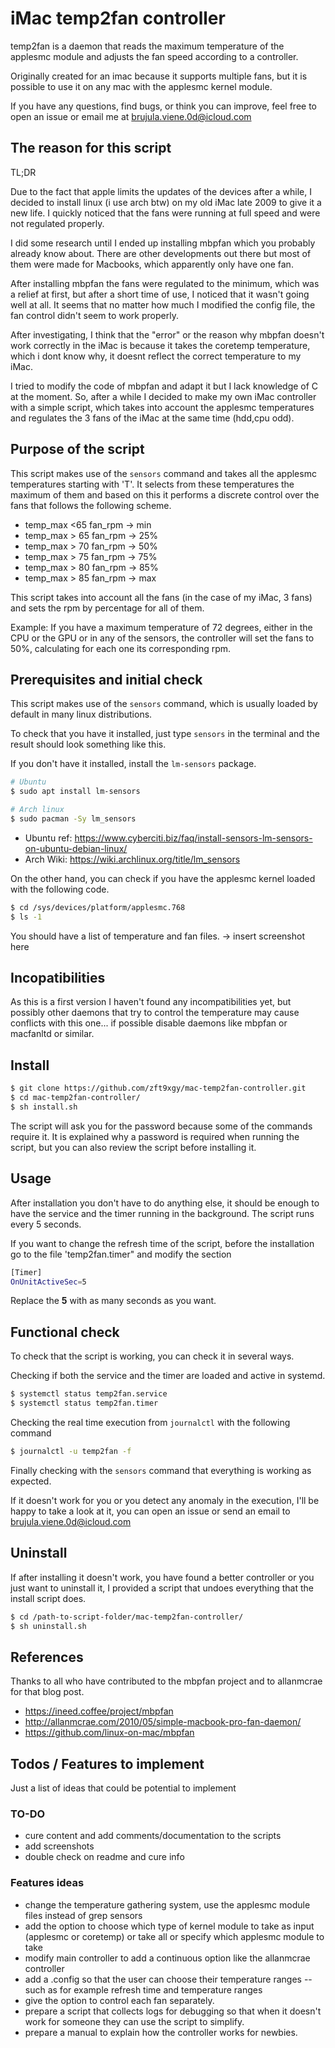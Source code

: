# iMac temp2fan controller

temp2fan is a daemon that reads the maximum temperature of the applesmc module and adjusts the fan speed according to a controller.

Originally created for an imac because it supports multiple fans, but it is possible to use it on any mac with the applesmc kernel module.

If you have any questions, find bugs, or think you can improve, feel free to open an issue or email me at brujula.viene.0d@icloud.com

## The reason for this script

TL;DR

Due to the fact that apple limits the updates of the devices after a while, I decided to install linux (i use arch btw) on my old iMac late 2009 to give it a new life. I quickly noticed that the fans were running at full speed and were not regulated properly.

I did some research until I ended up installing mbpfan which you probably already know about. There are other developments out there but most of them were made for Macbooks, which apparently only have one fan.

After installing mbpfan the fans were regulated to the minimum, which was a relief at first, but after a short time of use, I noticed that it wasn't going well at all. It seems that no matter how much I modified the config file, the fan control didn't seem to work properly.

After investigating, I think that the "error" or the reason why mbpfan doesn't work correctly in the iMac is because it takes the coretemp temperature, which i dont know why, it doesnt reflect the correct temperature to my iMac.

I tried to modify the code of mbpfan and adapt it but I lack knowledge of C at the moment. So, after a while I decided to make my own iMac controller with a simple script, which takes into account the applesmc temperatures and regulates the 3 fans of the iMac at the same time (hdd,cpu odd).

## Purpose of the script

This script makes use of the `sensors` command and takes all the applesmc temperatures starting with 'T'. It selects from these temperatures the maximum of them and based on this it performs a discrete control over the fans that follows the following scheme.

- temp_max <65 fan_rpm -> min
- temp_max > 65 fan_rpm -> 25%
- temp_max > 70 fan_rpm -> 50%
- temp_max > 75 fan_rpm -> 75%
- temp_max > 80 fan_rpm -> 85%
- temp_max > 85 fan_rpm -> max

This script takes into account all the fans (in the case of my iMac, 3 fans) and sets the rpm by percentage for all of them.

Example: If you have a maximum temperature of 72 degrees, either in the CPU or the GPU or in any of the sensors, the controller will set the fans to 50%, calculating for each one its corresponding rpm.

## Prerequisites and initial check

This script makes use of the `sensors` command, which is usually loaded by default in many linux distributions.

To check that you have it installed, just type `sensors` in the terminal and the result should look something like this.

If you don't have it installed, install the `lm-sensors` package.

```bash
# Ubuntu
$ sudo apt install lm-sensors

# Arch linux
$ sudo pacman -Sy lm_sensors
```

- Ubuntu ref: https://www.cyberciti.biz/faq/install-sensors-lm-sensors-on-ubuntu-debian-linux/
- Arch Wiki: https://wiki.archlinux.org/title/lm_sensors

On the other hand, you can check if you have the applesmc kernel loaded with the following code.

```bash
$ cd /sys/devices/platform/applesmc.768
$ ls -1
```

You should have a list of temperature and fan files.
-> insert screenshot here

## Incopatibilities

As this is a first version I haven't found any incompatibilities yet, but possibly other daemons that try to control the temperature may cause conflicts with this one... if possible disable daemons like mbpfan or macfanltd or similar.

## Install

```bash
$ git clone https://github.com/zft9xgy/mac-temp2fan-controller.git
$ cd mac-temp2fan-controller/
$ sh install.sh
```

The script will ask you for the password because some of the commands require it. It is explained why a password is required when running the script, but you can also review the script before installing it.

## Usage

After installation you don't have to do anything else, it should be enough to have the service and the timer running in the background. The script runs every 5 seconds.

If you want to change the refresh time of the script, before the installation go to the file 'temp2fan.timer" and modify the section

```bash
[Timer]
OnUnitActiveSec=5
```

Replace the **5** with as many seconds as you want.

## Functional check

To check that the script is working, you can check it in several ways.

Checking if both the service and the timer are loaded and active in systemd.

```bash
$ systemctl status temp2fan.service
$ systemctl status temp2fan.timer
```

Checking the real time execution from `journalctl` with the following command

```bash
$ journalctl -u temp2fan -f
```

Finally checking with the `sensors` command that everything is working as expected.

If it doesn't work for you or you detect any anomaly in the execution, I'll be happy to take a look at it, you can open an issue or send an email to brujula.viene.0d@icloud.com

## Uninstall

If after installing it doesn't work, you have found a better controller or you just want to uninstall it, I provided a script that undoes everything that the install script does.

```bash
$ cd /path-to-script-folder/mac-temp2fan-controller/
$ sh uninstall.sh
```

## References

Thanks to all who have contributed to the mbpfan project and to allanmcrae for that blog post.

- https://ineed.coffee/project/mbpfan
- http://allanmcrae.com/2010/05/simple-macbook-pro-fan-daemon/
- https://github.com/linux-on-mac/mbpfan

## Todos / Features to implement

Just a list of ideas that could be potential to implement

### TO-DO

- cure content and add comments/documentation to the scripts
- add screenshots
- double check on readme and cure info

### Features ideas

- change the temperature gathering system, use the applesmc module files instead of grep sensors
- add the option to choose which type of kernel module to take as input (applesmc or coretemp) or take all or specify which applesmc module to take
- modify main controller to add a continuous option like the allanmcrae controller
- add a .config so that the user can choose their temperature ranges
  -- such as for example refresh time and temperature ranges
- give the option to control each fan separately.
- prepare a script that collects logs for debugging so that when it doesn't work for someone they can use the script to simplify.
- prepare a manual to explain how the controller works for newbies.

